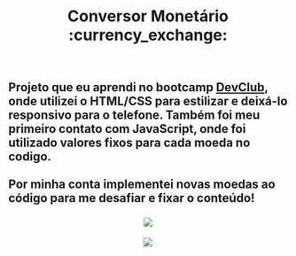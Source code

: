 <h1 align="center">
  Conversor Monetário :currency_exchange:
</h1>
<br>
<h2>
  Projeto que eu aprendi no bootcamp <a href="https://rodolfomori.com.br/devclub">DevClub</a>, onde utilizei o HTML/CSS para estilizar e deixá-lo responsivo para o telefone.
  Também foi meu primeiro contato com JavaScript, onde foi utilizado valores fixos para cada moeda no codigo. 
  <br>
  <br>
  Por minha conta implementei novas moedas ao código para me desafiar e fixar o conteúdo!
</h2>

<h3 align="center"> 
<img src="https://github.com/oliveirabira/currency-converter/blob/main/assets/user.png?raw=true"/>
  <br>
  <br>
<img src="https://github.com/oliveirabira/currency-converter/blob/main/assets/mobile.png?raw=true"/>
</h3>
